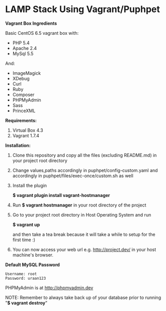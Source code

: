 # LAMP Stack Using Vagrant/Puphpet

**Vagrant Box Ingredients**

Basic CentOS 6.5 vagrant box with:

- PHP 5.4
- Apache 2.4
- MySql 5.5

And:

- ImageMagick
- XDebug
- Curl
- Ruby
- Composer
- PHPMyAdmin
- Sass
- PrinceXML

**Requirements:**

1. Virtual Box 4.3
2. Vagrant 1.7.4

**Installation:**

1. Clone this repository and copy all the files (excluding README.md) in your project root directory

2. Change values,paths accordingly in puphpet/config-custom.yaml and accordingly in puphpet/files/exec-once/custom.sh as well

3. Install the plugin

   **$ vagrant plugin install vagrant-hostmanager**

4. Run **$ vagrant hostmanager** in your root directory of the project

5. Go to your project root directory in Host Operating System and run

   **$ vagrant up**
   
   and then take a tea break because it will take a while to setup for the first time :)

6. You can now access your web url e.g. http://project.dev/ in your host machine's browser.

**Default MySQL Password**

    Username: root
    Password: uraan123

PHPMyAdmin is at http://phpmyadmin.dev

NOTE: Remember to always take back up of your database prior to running "**$ vagrant destroy**"
